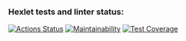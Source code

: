 ### Hexlet tests and linter status:
[![Actions Status](https://github.com/heartbreaker217/frontend-project-46/workflows/hexlet-check/badge.svg)](https://github.com/heartbreaker217/frontend-project-46/actions)
[![Maintainability](https://api.codeclimate.com/v1/badges/7749b818df43e393d1de/maintainability)](https://codeclimate.com/github/heartbreaker217/frontend-project-46/maintainability)
[![Test Coverage](https://api.codeclimate.com/v1/badges/7749b818df43e393d1de/test_coverage)](https://codeclimate.com/github/heartbreaker217/frontend-project-46/test_coverage)